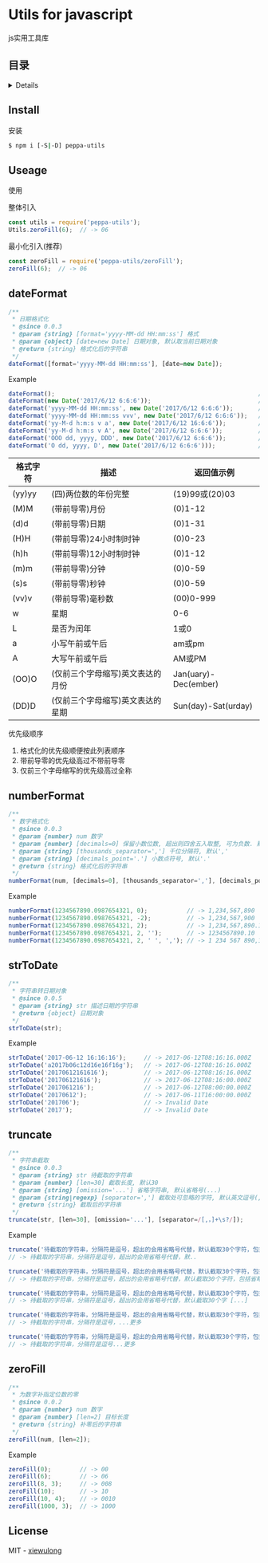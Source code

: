 # Utils for javascript

js实用工具库

## 目录

<details>

* [安装](#install)
* [使用](#useage)
* [日期格式化](#dateformat)
* [数字格式化](#numberformat)
* [字符串转日期对象](#strtodate)
* [字符串截取](#truncate)
* [为数字补指定位数的零](#zerofill)
* [License](#license)

</details>

## Install

安装

```bash
$ npm i [-S|-D] peppa-utils
```

## Useage

使用

整体引入

```js
const utils = require('peppa-utils');
Utils.zeroFill(6);  // -> 06
```

最小化引入(推荐)

```js
const zeroFill = require('peppa-utils/zeroFill');
zeroFill(6);  // -> 06
```

## dateFormat

```js
/**
 * 日期格式化
 * @since 0.0.3
 * @param {string} [format='yyyy-MM-dd HH:mm:ss'] 格式
 * @param {object} [date=new Date] 日期对象, 默认取当前日期对象
 * @return {string} 格式化后的字符串
 */
dateFormat([format='yyyy-MM-dd HH:mm:ss'], [date=new Date]);
```

Example

```js
dateFormat();                                                         // -> 格式为'yyyy-MM-dd HH:mm:ss'的当前时间
dateFormat(new Date('2017/6/12 6:6:6'));                              // -> 2017-06-11 06:06:06
dateFormat('yyyy-MM-dd HH:mm:ss', new Date('2017/6/12 6:6:6'));       // -> 2017-06-12 06:06:06
dateFormat('yyyy-MM-dd HH:mm:ss vvv', new Date('2017/6/12 6:6:6'));   // -> 2017-06-12 06:06:06 000
dateFormat('yy-M-d h:m:s v a', new Date('2017/6/12 16:6:6'));         // -> 17-6-12 3:6:6 0 pm
dateFormat('yy-M-d h:m:s v A', new Date('2017/6/12 6:6:6'));          // -> 17-6-12 5:6:6 0 AM
dateFormat('OOO dd, yyyy, DDD', new Date('2017/6/12 6:6:6'));         // -> Jun 12, 2017, Mon
dateFormat('O dd, yyyy, D', new Date('2017/6/12 6:6:6')));            // -> June 12, 2017, Monday
```

格式字符 | 描述 | 返回值示例
-|-|-
(yy)yy | (四)两位数的年份完整 | (19)99或(20)03
(M)M | (带前导零)月份 | (0)1-12
(d)d | (带前导零)日期 | (0)1-31
(H)H | (带前导零)24小时制时钟 | (0)0-23
(h)h | (带前导零)12小时制时钟 | (0)1-12
(m)m | (带前导零)分钟 | (0)0-59
(s)s | (带前导零)秒钟 | (0)0-59
(vv)v | (带前导零)毫秒数 | (00)0-999
w | 星期 | 0-6
L | 是否为闰年 | 1或0
a | 小写午前或午后 | am或pm
A | 大写午前或午后 | AM或PM
(OO)O | (仅前三个字母缩写)英文表达的月份 | Jan(uary)-Dec(ember)
(DD)D | (仅前三个字母缩写)英文表达的星期 | Sun(day)-Sat(urday)

优先级顺序

1. 格式化的优先级顺便按此列表顺序
2. 带前导零的优先级高过不带前导零
3. 仅前三个字母缩写的优先级高过全称

## numberFormat

```js
/**
 * 数字格式化
 * @since 0.0.3
 * @param {number} num 数字
 * @param {number} [decimals=0] 保留小数位数, 超出则四舍五入取整, 可为负数. 默认0不保留小数
 * @param {string} [thousands_separator=','] 千位分隔符, 默认','
 * @param {string} [decimals_point='.'] 小数点符号, 默认'.'
 * @return {string} 格式化后的字符串
 */
numberFormat(num, [decimals=0], [thousands_separator=','], [decimals_point='.']);
```

Example

```js
numberFormat(1234567890.0987654321, 0);           // -> 1,234,567,890
numberFormat(1234567890.0987654321, -2);          // -> 1,234,567,900
numberFormat(1234567890.0987654321, 2);           // -> 1,234,567,890.10
numberFormat(1234567890.0987654321, 2, '');       // -> 1234567890.10
numberFormat(1234567890.0987654321, 2, ' ', ','); // -> 1 234 567 890,10
```

## strToDate

```js
/**
 * 字符串转日期对象
 * @since 0.0.5
 * @param {string} str 描述日期的字符串
 * @return {object} 日期对象
 */
strToDate(str);
```

Example

```js
strToDate('2017-06-12 16:16:16');     // -> 2017-06-12T08:16:16.000Z
strToDate('a2017b06c12d16e16f16g');   // -> 2017-06-12T08:16:16.000Z
strToDate('20170612161616');          // -> 2017-06-12T08:16:16.000Z
strToDate('201706121616');            // -> 2017-06-12T08:16:00.000Z
strToDate('2017061216');              // -> 2017-06-12T08:00:00.000Z
strToDate('20170612');                // -> 2017-06-11T16:00:00.000Z
strToDate('201706');                  // -> Invalid Date
strToDate('2017');                    // -> Invalid Date
```

## truncate

```js
/**
 * 字符串截取
 * @since 0.0.3
 * @param {string} str 待截取的字符串
 * @param {number} [len=30] 截取长度, 默认30
 * @param {string} [omission='...'] 省略字符串, 默认省略号(...)
 * @param {string|regexp} [separator=','] 截取处可忽略的字符, 默认英文逗号(,)
 * @return {string} 截取后的字符串
 */
truncate(str, [len=30], [omission='...'], [separator=/[,，]+\s?/]);
```

Example

```js
truncate('待截取的字符串，分隔符是逗号，超出的会用省略号代替，默认截取30个字符，包括省略字符串的长度，可设置。');
// -> 待截取的字符串，分隔符是逗号，超出的会用省略号代替，默..

truncate('待截取的字符串，分隔符是逗号，超出的会用省略号代替，默认截取30个字符，包括省略字符串的长度，可设置。', 60);
// -> 待截取的字符串，分隔符是逗号，超出的会用省略号代替，默认截取30个字符，包括省略字符串的长度，可设置。

truncate('待截取的字符串，分隔符是逗号，超出的会用省略号代替，默认截取30个字符，包括省略字符串的长度，可设置。', 40, ' [...]');
// -> 待截取的字符串，分隔符是逗号，超出的会用省略号代替，默认截取30个字 [...]

truncate('待截取的字符串，分隔符是逗号，超出的会用省略号代替，默认截取30个字符，包括省略字符串的长度，可设置。', 20, '...更多', '');
// -> 待截取的字符串，分隔符是逗号，...更多

truncate('待截取的字符串，分隔符是逗号，超出的会用省略号代替，默认截取30个字符，包括省略字符串的长度，可设置。', 20, '...更多', '，');
// -> 待截取的字符串，分隔符是逗号...更多
```

## zeroFill

```js
/**
 * 为数字补指定位数的零
 * @since 0.0.2
 * @param {number} num 数字
 * @param {number} [len=2] 目标长度
 * @return {string} 补零后的字符串
 */
zeroFill(num, [len=2]);
```

Example

```js
zeroFill(0);        // -> 00
zeroFill(6);        // -> 06
zeroFill(8, 3);     // -> 008
zeroFill(10);       // -> 10
zeroFill(10, 4);    // -> 0010
zeroFill(1000, 3);  // -> 1000
```

## License

MIT - [xiewulong](https://github.com/xiewulong)
